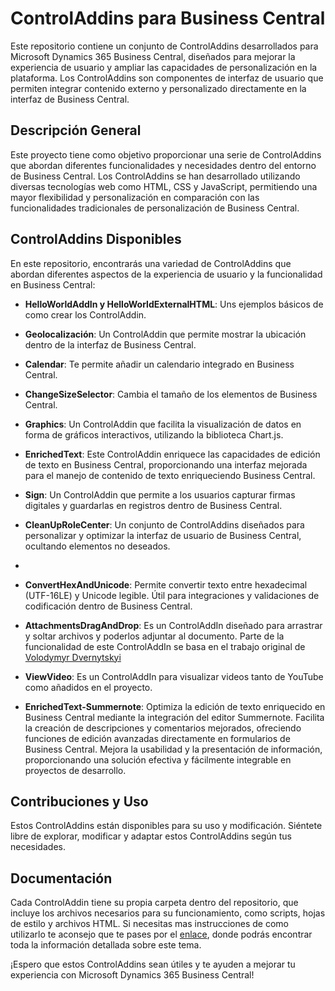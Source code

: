 # ControlAddins para Business Central

Este repositorio contiene un conjunto de ControlAddins desarrollados para Microsoft Dynamics 365 Business Central, diseñados para mejorar la experiencia de usuario y ampliar las capacidades de personalización en la plataforma. Los ControlAddins son componentes de interfaz de usuario que permiten integrar contenido externo y personalizado directamente en la interfaz de Business Central.

## Descripción General

Este proyecto tiene como objetivo proporcionar una serie de ControlAddins que abordan diferentes funcionalidades y necesidades dentro del entorno de Business Central. Los ControlAddins se han desarrollado utilizando diversas tecnologías web como HTML, CSS y JavaScript, permitiendo una mayor flexibilidad y personalización en comparación con las funcionalidades tradicionales de personalización de Business Central.

## ControlAddins Disponibles

En este repositorio, encontrarás una variedad de ControlAddins que abordan diferentes aspectos de la experiencia de usuario y la funcionalidad en Business Central:

-   **HelloWorldAddIn y HelloWorldExternalHTML**: Uns ejemplos básicos de como crear los ControlAddin.

-   **Geolocalización**: Un ControlAddin que permite mostrar la ubicación dentro de la interfaz de Business Central.

-   **Calendar**: Te permite añadir un calendario integrado en Business Central.

-   **ChangeSizeSelector**: Cambia el tamaño de los elementos de Business Central.

-   **Graphics**: Un ControlAddin que facilita la visualización de datos en forma de gráficos interactivos, utilizando la biblioteca Chart.js.

-   **EnrichedText**: Este ControlAddin enriquece las capacidades de edición de texto en Business Central, proporcionando una interfaz mejorada para el manejo de contenido de texto enriqueciendo Business Central.

-   **Sign**: Un ControlAddin que permite a los usuarios capturar firmas digitales y guardarlas en registros dentro de Business Central.

-   **CleanUpRoleCenter**: Un conjunto de ControlAddins diseñados para personalizar y optimizar la interfaz de usuario de Business Central, ocultando elementos no deseados.
-   
-   **ConvertHexAndUnicode**: Permite convertir texto entre hexadecimal (UTF-16LE) y Unicode legible. Útil para integraciones y validaciones de codificación dentro de Business Central.

-   **AttachmentsDragAndDrop**: Es un ControlAddIn diseñado para arrastrar y soltar archivos y poderlos adjuntar al documento. Parte de la funcionalidad de este ControlAddIn se basa en el trabajo original de [Volodymyr Dvernytskyi](https://vld-nav.com/drag-and-drop-factbox#agenda)

-   **ViewVideo**: Es un ControlAddIn para visualizar videos tanto de YouTube como añadidos en el proyecto.

-   **EnrichedText-Summernote**: Optimiza la edición de texto enriquecido en Business Central mediante la integración del editor Summernote. Facilita la creación de descripciones y comentarios mejorados, ofreciendo funciones de edición avanzadas directamente en formularios de Business Central. Mejora la usabilidad y la presentación de información, proporcionando una solución efectiva y fácilmente integrable en proyectos de desarrollo.

## Contribuciones y Uso

Estos ControlAddins están disponibles para su uso y modificación. Siéntete libre de explorar, modificar y adaptar estos ControlAddins según tus necesidades.

## Documentación

Cada ControlAddin tiene su propia carpeta dentro del repositorio, que incluye los archivos necesarios para su funcionamiento, como scripts, hojas de estilo y archivos HTML. Si necesitas mas instrucciones de como utilizarlo te aconsejo que te pases por el [enlace](https://www.aesva.es/categorias/ControlAddin/), donde podrás encontrar toda la información detallada sobre este tema.

¡Espero que estos ControlAddins sean útiles y te ayuden a mejorar tu experiencia con Microsoft Dynamics 365 Business Central!
